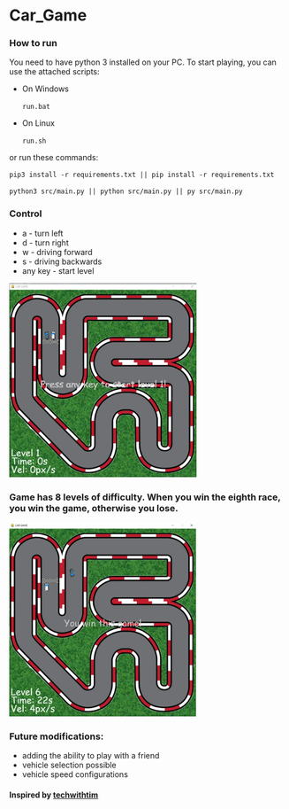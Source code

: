 # Car_Game

### How to run

You need to have python 3 installed on your PC. To start playing, you can use the attached scripts:
<ul>
<li> On Windows
  
`run.bat`
  
</li>
   
<li> On Linux 
  
`run.sh`
  
</li>
    
</ul>

or run these commands:

```
pip3 install -r requirements.txt || pip install -r requirements.txt
```
```
python3 src/main.py || python src/main.py || py src/main.py
```

### Control

* a - turn left
* d - turn right
* w - driving forward
* s - driving backwards
* any key - start level

<img src="https://github.com/mario11-wiet/Car_Game/blob/master/src/assets/photo_menu.png" width=auto height=350px alt="Menu">

### Game has 8 levels of difficulty. When you win the eighth race, you win the game, otherwise you lose.

<img src="https://github.com/mario11-wiet/Car_Game/blob/master/src/assets/photo_win.png" width=auto height=350px alt="Win">

### Future modifications:

* adding the ability to play with a friend
* vehicle selection possible
* vehicle speed configurations

#### Inspired by [techwithtim](https://github.com/techwithtim)
